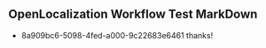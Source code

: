 ## OpenLocalization Workflow Test MarkDown
* 8a909bc6-5098-4fed-a000-9c22683e6461 thanks!

<!--HONumber=Oct16_HO4-->


